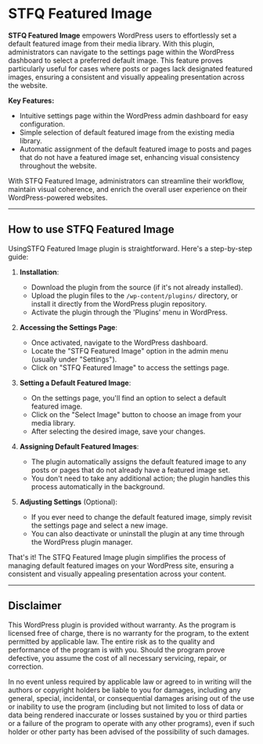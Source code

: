 # STFQ Featured Image

**STFQ Featured Image** empowers WordPress users to effortlessly set a default featured image from their media library. With this plugin, administrators can navigate to the settings page within the WordPress dashboard to select a preferred default image. This feature proves particularly useful for cases where posts or pages lack designated featured images, ensuring a consistent and visually appealing presentation across the website.

**Key Features:**
  - Intuitive settings page within the WordPress admin dashboard for easy configuration.
  - Simple selection of default featured image from the existing media library.
  - Automatic assignment of the default featured image to posts and pages that do not have a featured image set, enhancing visual consistency throughout the website.

With STFQ Featured Image, administrators can streamline their workflow, maintain visual coherence, and enrich the overall user experience on their WordPress-powered websites.

---

## How to use STFQ Featured Image

UsingSTFQ Featured Image plugin is straightforward. Here's a step-by-step guide:

1. **Installation**:
   - Download the plugin from the source (if it's not already installed).
   - Upload the plugin files to the `/wp-content/plugins/` directory, or install it directly from the WordPress plugin repository.
   - Activate the plugin through the 'Plugins' menu in WordPress.

2. **Accessing the Settings Page**:
   - Once activated, navigate to the WordPress dashboard.
   - Locate the "STFQ Featured Image" option in the admin menu (usually under "Settings").
   - Click on "STFQ Featured Image" to access the settings page.

3. **Setting a Default Featured Image**:
   - On the settings page, you'll find an option to select a default featured image.
   - Click on the "Select Image" button to choose an image from your media library.
   - After selecting the desired image, save your changes.

4. **Assigning Default Featured Images**:
   - The plugin automatically assigns the default featured image to any posts or pages that do not already have a featured image set.
   - You don't need to take any additional action; the plugin handles this process automatically in the background.

5. **Adjusting Settings** (Optional):
   - If you ever need to change the default featured image, simply revisit the settings page and select a new image.
   - You can also deactivate or uninstall the plugin at any time through the WordPress plugin manager.

That's it! The STFQ Featured Image plugin simplifies the process of managing default featured images on your WordPress site, ensuring a consistent and visually appealing presentation across your content.

---

## Disclaimer

This WordPress plugin is provided without warranty. As the program is licensed free of charge, there is no warranty for the program, to the extent permitted by applicable law. The entire risk as to the quality and performance of the program is with you. Should the program prove defective, you assume the cost of all necessary servicing, repair, or correction.

In no event unless required by applicable law or agreed to in writing will the authors or copyright holders be liable to you for damages, including any general, special, incidental, or consequential damages arising out of the use or inability to use the program (including but not limited to loss of data or data being rendered inaccurate or losses sustained by you or third parties or a failure of the program to operate with any other programs), even if such holder or other party has been advised of the possibility of such damages.
